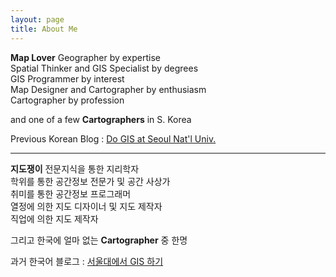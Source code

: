 ```yaml
---
layout: page
title: About Me
---
```


**Map Lover**
Geographer by expertise  
Spatial Thinker and GIS Specialist by degrees  
GIS Programmer by interest  
Map Designer and Cartographer by enthusiasm  
Cartographer by profession  

and one of a few **Cartographers** in S. Korea

Previous Korean Blog : [Do GIS at Seoul Nat'l Univ.](https://snugis.tistory.com/)

--------------

**지도쟁이**
전문지식을 통한 지리학자  
학위를 통한 공간정보 전문가 및 공간 사상가  
취미를 통한 공간정보 프로그래머  
열정에 의한 지도 디자이너 및 지도 제작자  
직업에 의한 지도 제작자  

그리고 한국에 얼마 없는 **Cartographer** 중 한명

과거 한국어 블로그 : [서울대에서 GIS 하기](https://snugis.tistory.com/)
